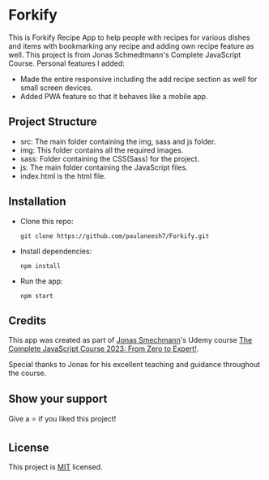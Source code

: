 # Forkify
This is Forkify Recipe App to help people with recipes for various dishes and items with bookmarking any recipe and adding own recipe feature as well. This project is from Jonas Schmedtmann's Complete JavaScript Course. 
Personal features I added:
* Made the entire responsive including the add recipe section as well for small screen devices.
* Added PWA feature so that it behaves like a mobile app.

## Project Structure
* src: The main folder containing the img, sass and js folder. 
* img: This folder contains all the required images.
* sass: Folder containing the CSS(Sass) for the project.
* js: The main folder containing the JavaScript files.
* index.html is the html file.

## Installation
* Clone this repo:
  ```
  git clone https://github.com/paulaneesh7/Forkify.git
  ```

* Install dependencies:
  ```
  npm install
  ```

* Run the app:
  ```
  npm start
  ```

## Credits

This app was created as part of [Jonas Smechmann](https://twitter.com/jonasschmedtman)'s Udemy course [The Complete JavaScript Course 2023: From Zero to Expert!](https://www.udemy.com/course/the-complete-javascript-course/).

Special thanks to Jonas for his excellent teaching and guidance throughout the course.

## Show your support

Give a ⭐️ if you liked this project!

## License
This project is [MIT](https://choosealicense.com/licenses/mit/) licensed.